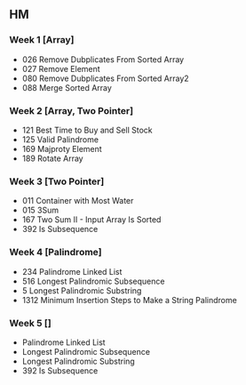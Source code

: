 ## HM

### Week 1 [Array]

- 026 Remove Dubplicates From Sorted Array
- 027 Remove Element
- 080 Remove Dubplicates From Sorted Array2
- 088 Merge Sorted Array

### Week 2 [Array, Two Pointer]

* 121 Best Time to Buy and Sell Stock
* 125 Valid Palindrome
* 169 Majproty Element
* 189 Rotate Array

### Week 3 [Two Pointer]

- 011 Container with Most Water
- 015 3Sum
- 167 Two Sum II - Input Array Is Sorted
- 392 Is Subsequence

### Week 4 [Palindrome]

- 234 Palindrome Linked List
- 516 Longest Palindromic Subsequence
- 5 Longest Palindromic Substring
- 1312 Minimum Insertion Steps to Make a String Palindrome

### Week 5 []

- Palindrome Linked List
- Longest Palindromic Subsequence
- Longest Palindromic Substring
- 392 Is Subsequence

